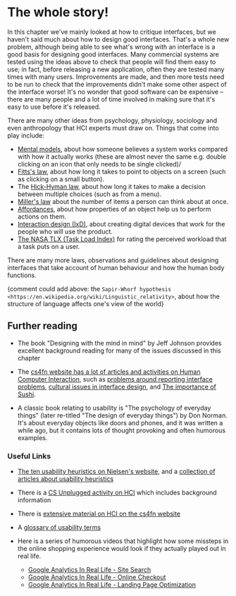 # The whole story!

In this chapter we've mainly looked at how to critique interfaces, but we haven't said much about how to design good interfaces.
That's a whole new problem, although being able to see what's wrong with an interface is a good basis for designing good interfaces.
Many commercial systems are tested using the ideas above to check that people will find them easy to use; in fact, before releasing a new application, often they are tested many times with many users.
Improvements are made, and then more tests need to be run to check that the improvements didn't make some other aspect of the interface worse!
It's no wonder that good software can be expensive – there are many people and a lot of time involved in making sure that it's easy to use before it's released.

There are many other ideas from psychology, physiology, sociology and even anthropology that HCI experts must draw on.
Things that come into play include:

- [Mental models](https://en.wikipedia.org/wiki/Mental_model), about how someone believes a system works compared with how it actually works (these are almost never the same e.g. double clicking on an icon that only needs to be single clicked)/
- [Fitts's law](https://en.wikipedia.org/wiki/Fitts%27s_law), about how long it takes to point to objects on a screen (such as clicking on a small button).
- The [Hick-Hyman law](https://en.wikipedia.org/wiki/Hick%27s_law), about how long it takes to make a decision between multiple choices (such as from a menu).
- [Miller's law](https://en.wikipedia.org/wiki/The_Magical_Number_Seven,_Plus_or_Minus_Two) about the number of items a person can think about at once.
- [Affordances](https://en.wikipedia.org/wiki/Affordance), about how properties of an object help us to perform actions on them.
- [Interaction design (IxD)](https://en.wikipedia.org/wiki/Interaction_design), about creating digital devices that work for the people who will use the product.
- [The NASA TLX (Task Load Index)](https://en.wikipedia.org/wiki/NASA-TLX) for rating the perceived workload that a task puts on a user.

There are  many more laws, observations and guidelines about designing interfaces that take account of human behaviour and how the human body functions.

{comment  could add above: the `Sapir-Whorf hypothesis <https://en.wikipedia.org/wiki/Linguistic_relativity>`, about how the structure of language affects one's view of the world}

## Further reading

- The book "Designing with the mind in mind" by Jeff Johnson provides excellent background reading for many of the issues discussed in this chapter

- The [cs4fn website has a lot of articles and activities on Human Computer Interaction](http://www.cs4fn.org/fundamentals/hci.php), such as [problems around reporting interface problems](http://www.cs4fn.org/chi-med/reportingincidents.php), [cultural issues in interface design](http://www.cs4fn.org/usability/tzeltal.php), and [The importance of Sushi](http://www.cs4fn.org/usability/importanceofsushi.php).

- A classic book relating to usability is "The psychology of everyday things" (later re-titled "The design of everyday things") by Don Norman.
It's about everyday objects like doors and phones, and it was written a while ago, but it contains lots of thought provoking and often humorous examples.

### Useful Links

- [The ten usability heuristics on Nielsen's website](http://www.nngroup.com/articles/ten-usability-heuristics/), and a [collection of articles about usability heuristics](http://www.nngroup.com/topic/heuristic-evaluation/)

-  There is a [CS Unplugged activity on HCI](http://csunplugged.org/wp-content/uploads/2014/12/unplugged-19-human_interface_design_0.pdf) which includes background information

- There is [extensive material on HCI on the cs4fn website](http://www.cs4fn.org/fundamentals/hci.php)

- A [glossary of usability terms](http://www.usabilityfirst.com/glossary/)

- Here is a series of humorous videos that highlight how some missteps in the online shopping experience would look if they actually played out in real life.

  - [Google Analytics In Real Life - Site Search](https://www.youtube.com/watch?v=cbtf1oyNg-8)
  - [Google Analytics In Real Life - Online Checkout](https://www.youtube.com/watch?v=3Sk7cOqB9Dk)
  - [Google Analytics In Real Life - Landing Page Optimization](https://www.youtube.com/watch?v=N5WurXNec7E)
